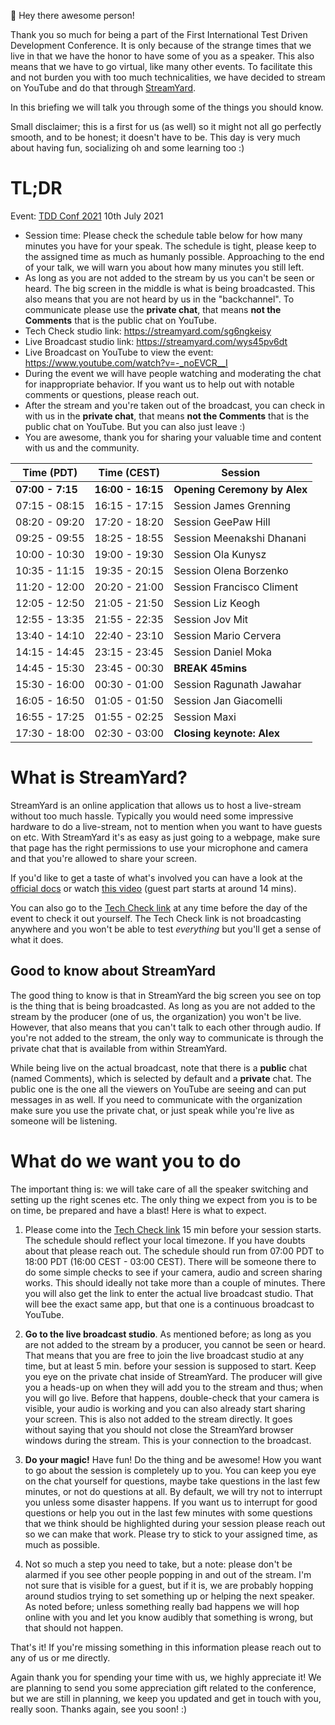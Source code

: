 👋 Hey there awesome person!

Thank you so much for being a part of the First International Test Driven Development Conference.
It is only because of the strange times that we live in that we have the honor to have some of you as a speaker.
This also means that we have to go virtual, like many other events. To facilitate this and not burden you with too much 
technicalities, we have decided to stream on YouTube and do that through [StreamYard](https://streamyard.com/).

In this briefing we will talk you through some of the things you should know.

Small disclaimer; this is a first for us (as well) so it might not all go perfectly smooth, and to be honest; it doesn't have to be. This day is very much about having fun, socializing oh and some learning too :)

# TL;DR
Event: [TDD Conf 2021](http://tddconf.com) 10th July 2021

* Session time: Please check the schedule table below for how many minutes you have for your speak. The schedule is tight, please keep to the assigned time as much as humanly possible. Approaching to the end of your talk, we will warn you about how many minutes you still left.
* As long as you are not added to the stream by us you can't be seen or heard. The big screen in the middle is what is being broadcasted. This also means that you are not heard by us in the "backchannel". To communicate please use the **private chat**, that means **not the Comments** that is the public chat on YouTube.
* Tech Check studio link: https://streamyard.com/sg6ngkeisy
* Live Broadcast studio link:  https://streamyard.com/wys45pv6dt
* Live Broadcast on YouTube to view the event: https://www.youtube.com/watch?v=-_noEVCR__I
* During the event we will have people watching and moderating the chat for inappropriate behavior. If you want us to help out with notable comments or questions, please reach out.
* After the stream and you're taken out of the broadcast, you can check in with us in the **private chat**, that means **not the Comments** that is the public chat on YouTube. But you can also just leave :)
* You are awesome, thank you for sharing your valuable time and content with us and the community.

| Time (PDT)  | Time (CEST) | Session  
| ------------- | --- |-------------
| **07:00 - 7:15** | **16:00 - 16:15** | **Opening Ceremony by Alex** 
| 07:15 - 08:15 | 16:15 - 17:15 | Session James Grenning
| 08:20 - 09:20 | 17:20 - 18:20 | Session GeePaw Hill 
| 09:25 - 09:55 | 18:25 - 18:55 | Session Meenakshi Dhanani 
| 10:00 - 10:30 | 19:00 - 19:30 | Session Ola Kunysz 
| 10:35 - 11:15 | 19:35 - 20:15 | Session Olena Borzenko 
| 11:20 - 12:00 | 20:20 - 21:00 | Session Francisco Climent  
| 12:05 - 12:50 | 21:05 - 21:50 | Session Liz Keogh 
| 12:55 - 13:35 | 21:55 - 22:35 | Session Jov Mit 
| 13:40 - 14:10 | 22:40 - 23:10 | Session Mario Cervera
| 14:15 - 14:45 | 23:15 - 23:45 | Session Daniel Moka 
| 14:45 - 15:30 | 23:45 - 00:30 | **BREAK 45mins** 
| 15:30 - 16:00 | 00:30 - 01:00 | Session Ragunath Jawahar
| 16:05 - 16:50 | 01:05 - 01:50 | Session Jan Giacomelli 
| 16:55 - 17:25 | 01:55 - 02:25 | Session Maxi 
| 17:30 - 18:00 | 02:30 - 03:00 | **Closing keynote: Alex** 

# What is StreamYard?
StreamYard is an online application that allows us to host a live-stream without too much hassle.
Typically you would need some impressive hardware to do a live-stream, not to mention when you want to have guests on etc.
With StreamYard it's as easy as just going to a webpage, make sure that page has the right permissions to use your
microphone and camera and that you're allowed to share your screen.

If you'd like to get a taste of what's involved you can have a look at the [official docs](https://streamyard.com/resources/docs/guest-instructions/index.html)
or watch [this video](https://youtu.be/An5ko-YEp1o?t=892) (guest part starts at around 14 mins).

You can also go to the [Tech Check link](https://streamyard.com/sg6ngkeisy) at any time before the day of the event to check it
out yourself. The Tech Check link is not broadcasting anywhere and you won't be able to test _everything_ but you'll get a sense of what it does.

## Good to know about StreamYard
The good thing to know is that in StreamYard the big screen you see on top is the thing that is being broadcasted. As long
as you are not added to the stream by the producer (one of us, the organization) you won't be live. However, that also means
that you can't talk to each other through audio. If you're not added to the stream, the only way to communicate is through
the private chat that is available from within StreamYard.

While being live on the actual broadcast, note that there is a **public** chat (named Comments), which is selected by default and a **private**
chat. The public one is the one all the viewers on YouTube are seeing and can put messages in as well. If you need to communicate with the organization make sure you use the private chat, or just speak while you're live as someone will be listening.

# What do we want you to do
The important thing is: we will take care of all the speaker switching and setting up the right scenes etc. The only thing we expect from you is to be on time, be prepared and have a blast! Here is what to expect.

1. Please come into the [Tech Check link](https://streamyard.com/sg6ngkeisy) 15 min before your session starts. The schedule should reflect your local timezone. If you have doubts about that please reach out. The schedule should run from 07:00 PDT to 18:00 PDT (16:00 CEST - 03:00 CEST). There will be someone there to do some simple checks to see if your camera, audio and screen sharing works. This should ideally not take more than a couple of minutes. There you will also get the link to enter the actual live broadcast studio. That will bee the exact same app, but that one is a continuous broadcast to YouTube.

2. **Go to the live broadcast studio**. As mentioned before; as long as you are not added to the stream by a producer, you cannot be seen or heard. That means that you are free to join the live broadcast studio at any time, but at least 5 min. before your session is supposed to start. Keep you eye on the private chat inside of StreamYard. The producer will give you a heads-up on when they will add you to the stream and thus; when you will go live. Before that happens, double-check that your camera is visible, your audio is working and you can also already start sharing your screen. This is also not added to the stream directly. It goes without saying that you should not close the StreamYard browser windows during the stream. This is your connection to the broadcast.

3. **Do your magic!** Have fun! Do the thing and be awesome! How you want to go about the session is completely up to you. You can keep you eye on the chat yourself for questions, maybe take questions in the last few minutes, or not do questions at all. By default, we will try not to interrupt you unless some disaster happens. If you want us to interrupt for good questions or help you out in the last few minutes with some questions that we think should be highlighted during your session please reach out so we can make that work. Please try to stick to your assigned time, as much as possible.

4. Not so much a step you need to take, but a note: please don't be alarmed if you see other people popping in and out of the stream. I'm not sure that is visible for a guest, but if it is, we are probably hopping around studios trying to set something up or helping the next speaker. As noted before; unless something really bad happens we will hop online with you and let you know audibly that something is wrong, but that should not happen.

That's it! If you're missing something in this information please reach out to any of us or me directly.

Again thank you for spending your time with us, we highly appreciate it! We are planning to send you some appreciation gift related to the conference, but we are still in planning, we keep you updated and get in touch with you, really soon. Thanks again, see you soon! :)